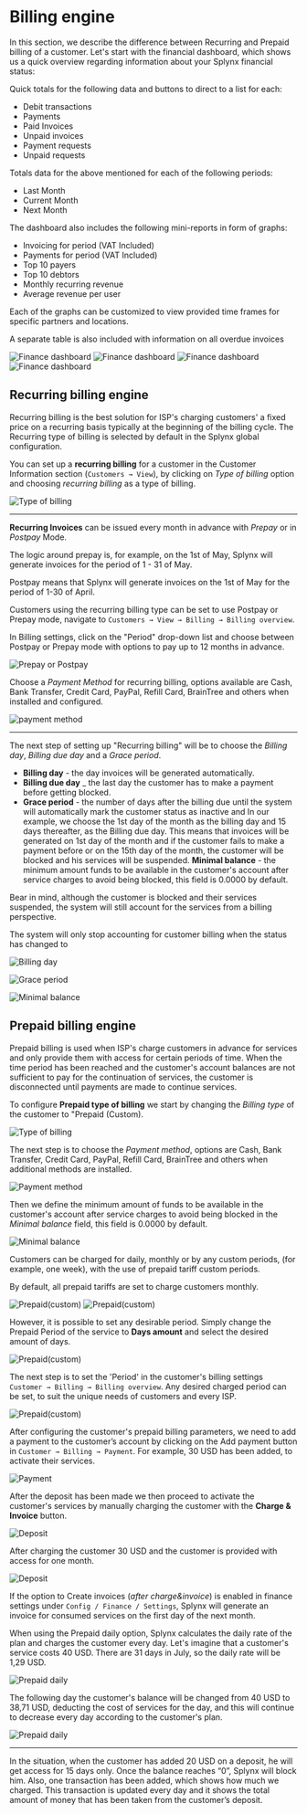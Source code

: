 Billing engine
==========

In this section, we describe the difference between Recurring and Prepaid billing of a customer.
Let's start with the financial dashboard, which shows us a quick overview regarding information about your Splynx financial status:

Quick totals for the following data and buttons to direct to a list for each:

* Debit transactions
* Payments
* Paid Invoices
* Unpaid invoices
* Payment requests
* Unpaid requests

Totals data for the above mentioned for each of the following periods:

* Last Month
* Current Month
* Next Month

The dashboard also includes the following mini-reports in form of graphs:

* Invoicing for period (VAT Included)
* Payments for period (VAT Included)
* Top 10 payers
* Top 10 debtors
* Monthly recurring revenue
* Average revenue per user

Each of the graphs can be customized to view provided time frames for specific partners and locations.

A separate table is also included with information on all overdue invoices


![Finance dashboard](finance_dashboard_3.png)
![Finance dashboard](finance_dashboard_4.png)
![Finance dashboard](finance_dashboard_5.png)
![Finance dashboard](finance_dashboard_6.png)


## Recurring billing engine

Recurring billing is the best solution for ISP's charging customers' a fixed price on a recurring basis typically at the beginning of the billing cycle. The Recurring type of billing is selected by default in the Splynx global configuration.

You can set up a **recurring billing** for a customer in the Customer Information section (`Customers → View`), by clicking on *Type of billing* option and choosing *recurring billing* as a type of billing.

![Type of billing](type_of_billing_recurring.png)


---------
**Recurring Invoices** can be issued every month in advance with *Prepay* or in *Postpay* Mode.

The logic around prepay is, for example, on the 1st of May, Splynx will generate invoices for the period of 1 - 31 of May.

Postpay means that Splynx will generate invoices on the 1st of May for the period of 1-30 of April.

Customers using the recurring billing type can be set to use Postpay or Prepay mode, navigate to `Customers → View → Billing → Billing overview`.

In Billing settings, click on the "Period" drop-down list and choose between Postpay or Prepay mode with options to pay up to 12 months in advance.

![Prepay or Postpay](prepay_postpay.png)

Choose a *Payment Method* for recurring billing, options available are Cash, Bank Transfer, Credit Card, PayPal, Refill Card, BrainTree and others when installed and configured.

![payment method](payment_method_1.png)

---------
The next step of setting up "Recurring billing" will be to choose the *Billing day*, *Billing due day* and a *Grace period*.

* **Billing day** - the day invoices will be generated automatically.
* **Billing due day** _ the last day the customer has to make a payment before getting blocked.
* **Grace period** - the number of days after the billing due until the system will automatically mark the customer status as inactive and
In our example, we choose the 1st day of the month as the billing day and 15 days thereafter, as the Billing due day. This means that invoices will be generated on 1st day of the month and if the customer fails to make a payment before or on the 15th day of the month, the customer will be blocked and his services will be suspended.
**Minimal balance** - the minimum amount funds to be available in the customer's account after service charges to avoid being blocked, this field is 0.0000 by default.

Bear in mind, although the customer is blocked and their services suspended, the system will still account for the services from a billing perspective.

The system will only stop accounting for customer billing when the status has changed to


![Billing day](billing_day.png)

![Grace period](grace_period.png)



![Minimal balance](minimal_balance.png)


## Prepaid billing engine

Prepaid billing is used when ISP's charge customers in advance for services and only provide them with access for certain periods of time. When the time period has been reached and the customer's account balances are not sufficient to pay for the continuation of services, the customer is disconnected until payments are made to continue services.

To configure **Prepaid type of billing** we start by changing the _Billing type_ of the customer to "Prepaid (Custom).

![Type of billing](type_of_billing_prepaid.png)


The next step is to choose the *Payment method*,  options are Cash, Bank Transfer, Credit Card, PayPal, Refill Card, BrainTree and others when additional methods are installed.

![Payment method](payment_method_2.png)


Then we define the minimum amount of funds to be available in the customer's account after service charges to avoid being blocked in the *Minimal balance* field, this field is 0.0000 by default.

![Minimal balance](minimal_balance_prepaid.png)

Customers can be charged for daily, monthly or by any custom periods, (for example, one week), with the use of prepaid tariff custom periods.

By default, all prepaid tariffs are set to charge customers monthly.

![Prepaid(custom)](custom_prepaid_1.png)
![Prepaid(custom)](custom_prepaid_2.png)

However, it is possible to set any desirable period. Simply change the Prepaid Period of the service to **Days amount** and select the desired amount of days.

![Prepaid(custom)](custom_prepaid_3.png)

The next step is to set the 'Period' in the customer's billing settings `Customer → Billing → Billing overview`.  Any desired charged period can be set, to suit the unique needs of customers and every ISP.

![Prepaid(custom)](prepaid_period.png)

After configuring the customer's prepaid billing parameters, we need to add a payment to the customer’s account by clicking on the Add payment button in `Customer → Billing → Payment`. For example, 30 USD has been added, to activate their services.

![Payment](payment.png)

After the deposit has been made we then proceed to activate the customer's services by manually charging the customer with the **Charge & Invoice** button.

![Deposit](deposit_charge.png)

After charging the customer 30 USD and the customer is provided with access for one month.

![Deposit](information_prepaid.png)

If the option to Create invoices (*after charge&invoice*) is enabled in finance settings under `Config / Finance / Settings`, Splynx will generate an invoice for consumed services on the first day of the next month.

When using the Prepaid daily option, Splynx calculates the daily rate of the plan and charges the customer every day. Let's imagine that a customer's service costs 40 USD. There are 31 days in July, so the daily rate will be 1,29 USD.

![Prepaid daily](prepaid_daily_1.png)

The following day the customer's balance will be changed from 40 USD to 38,71 USD, deducting the cost of services for the day, and this will continue to decrease every day according to the customer's plan.

![Prepaid daily](prepaid_daily_2.png)

---
In the situation, when the customer has added 20 USD on a deposit, he will get access for 15 days only. Once the balance reaches “0”, Splynx will block him. Also, one transaction has been added, which shows how much we charged. This transaction is updated every day and it shows the total amount of money that has been taken from the customer’s deposit.

